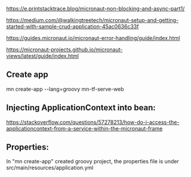 
https://e.printstacktrace.blog/micronaut-non-blocking-and-async-part1/

https://medium.com/@walkingtreetech/micronaut-setup-and-getting-started-with-sample-crud-application-45ac0636c33f

https://guides.micronaut.io/micronaut-error-handling/guide/index.html

https://micronaut-projects.github.io/micronaut-views/latest/guide/index.html

## Create app
mn create-app --lang=groovy mn-tf-serve-web

## Injecting ApplicationContext into bean:
https://stackoverflow.com/questions/57278213/how-do-i-access-the-applicationcontext-from-a-service-within-the-micronaut-frame

## Properties:
In "mn create-app" created groovy project, the properties file is under src/main/resources/application.yml

